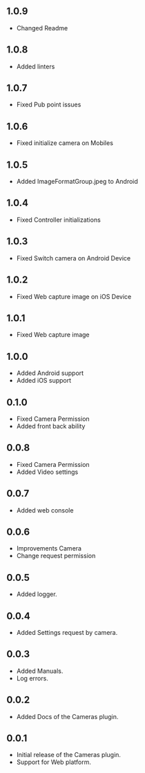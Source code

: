 ## 1.0.9

- Changed Readme

## 1.0.8

- Added linters

## 1.0.7

- Fixed Pub point issues

## 1.0.6

- Fixed initialize camera on Mobiles

## 1.0.5

- Added ImageFormatGroup.jpeg to Android

## 1.0.4

- Fixed Controller initializations

## 1.0.3

- Fixed Switch camera on Android Device

## 1.0.2

- Fixed Web capture image on iOS Device

## 1.0.1

- Fixed Web capture image

## 1.0.0

- Added Android support
- Added iOS support

## 0.1.0

- Fixed Camera Permission
- Added front back ability

## 0.0.8

- Fixed Camera Permission
- Added Video settings

## 0.0.7

- Added web console

## 0.0.6

- Improvements Camera
- Change request permission

## 0.0.5

- Added logger.

## 0.0.4

- Added Settings request by camera.

## 0.0.3

- Added Manuals.
- Log errors.

## 0.0.2

- Added Docs of the Cameras plugin.

## 0.0.1

- Initial release of the Cameras plugin.
- Support for Web platform.
